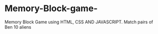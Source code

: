 # Memory-Block-game-
Memory Block Game using HTML, CSS AND JAVASCRIPT. Match pairs of Ben 10 aliens
